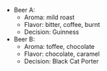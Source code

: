
* Beer A:
	* Aroma: mild roast 
	* Flavor: bitter, coffee, burnt
	* Decision: Guinness 
* Beer B:
	* Aroma: toffee, chocolate
	* Flavor: chocolate, caramel
	* Decision: Black Cat Porter
